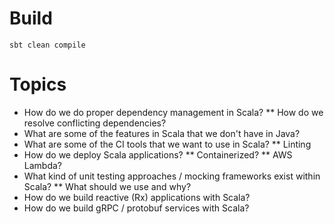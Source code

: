 # Build
```
sbt clean compile
```

# Topics
* How do we do proper dependency management in Scala?
** How do we resolve conflicting dependencies?
* What are some of the features in Scala that we don't have in Java?
* What are some of the CI tools that we want to use in Scala?
** Linting
* How do we deploy Scala applications?
** Containerized?
** AWS Lambda?
* What kind of unit testing approaches / mocking frameworks exist within Scala?
** What should we use and why?
* How do we build reactive (Rx) applications with Scala?
* How do we build gRPC / protobuf services with Scala?
